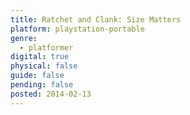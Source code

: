 ```yaml
---
title: Ratchet and Clank: Size Matters
platform: playstation-portable
genre:
  - platformer
digital: true
physical: false
guide: false
pending: false
posted: 2014-02-13
---
```

